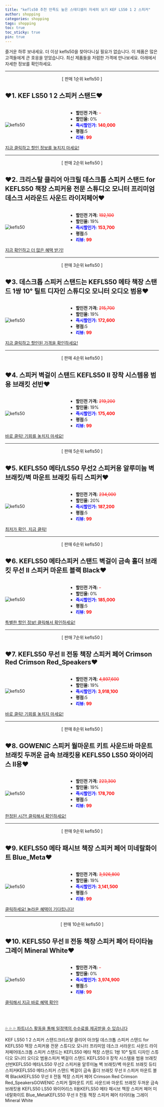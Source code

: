 ```yaml
---
title: "kefls50 추천 만족도 높은 스테디셀러 자세히 보기 KEF LS50 1 2 스피커"
author: shopping
categories: shopping
tags: shopping
toc: true
toc_sticky: true
pin: true
---
```

즐거운 하루 보내세요. 더 이상 kefls50을 찾아다니실 필요가 없습니다. 이 제품은 많은 고객들에게 큰 호응을 얻었습니다. 최신 제품들을 저렴한 가격에 만나보세요. 아래에서 자세한 정보를 확인하세요.

---
<p class="toplist" style="margin: 0 auto; display: block; width: fit-content;">[ 판매 1순위 kefls50 ]</p>

<h2><strong>❤️1. KEF LS50 1 2 스피커 스탠드❤️</strong></h2>

<div style="display: flex; align-items: center;">
    <div style="flex: 0.4;">
        <img src="https://thumbnail10.coupangcdn.com/thumbnails/remote/230x230ex/image/vendor_inventory/b090/a799ab47c91e49b9831cf927fa2cd697309de953083ac25713d5c532e797.jpg" alt="kefls50" style="max-width: 100%;">
    </div>
    <div style="flex: 0.6; margin-left: 10px;">
        <ul>
            <li><strong>할인전 가격:</strong> <del style="color: red;">-</del></li>
            <li><strong>할인율:</strong> 0%</li>
            <li><span style='color:blue'><strong>즉시할인가:</strong></span> <span style='color:red'><strong>140,000</strong></span></li>
            <li><strong>평점:</strong>5</li>
            <li><span style='color:blue'><strong>리뷰:</strong></span> <span style='color:red'><strong>99</strong></span></li>
        </ul>
    </div>
</div>
<div class="center">
    <a href="https://William4Davisa.github.io?lptag=AF9450613&subid=githubio&pageKey=7939074762&traceid=V0-153&itemId=21860927652&vendorItemId=88909138886" class="myButton">
        지금 클릭하고 할인 정보를 놓치지 마세요!
    </a>
</div>


---
<p class="toplist" style="margin: 0 auto; display: block; width: fit-content;">[ 판매 2순위 kefls50 ]</p>

<h2><strong>❤️2. 크리스탈 클리어 아크릴 데스크톱 스피커 스탠드 for KEFLS50 책장 스피커용 전문 스튜디오 모니터 프리미엄 데스크 서라운드 사운드 라이저페어❤️</strong></h2>

<div style="display: flex; align-items: center;">
    <div style="flex: 0.4;">
        <img src="https://thumbnail8.coupangcdn.com/thumbnails/remote/230x230ex/image/vendor_inventory/77d5/c9e270d6dd3ee833a3bb668947e91352d823bde05897a35f37283ac6264a.jpg" alt="kefls50" style="max-width: 100%;">
    </div>
    <div style="flex: 0.6; margin-left: 10px;">
        <ul>
            <li><strong>할인전 가격:</strong> <del style="color: red;">192,100</del></li>
            <li><strong>할인율:</strong> 19%</li>
            <li><span style='color:blue'><strong>즉시할인가:</strong></span> <span style='color:red'><strong>153,700</strong></span></li>
            <li><strong>평점:</strong>5</li>
            <li><span style='color:blue'><strong>리뷰:</strong></span> <span style='color:red'><strong>99</strong></span></li>
        </ul>
    </div>
</div>
<div class="center">
    <a href="https://William4Davisa.github.io?lptag=AF9450613&subid=githubio&pageKey=8162851535&traceid=V0-153&itemId=23278389155&vendorItemId=90310686254" class="myButton">
        지금 확인하고 더 많은 혜택 받기!
    </a>
</div>


---
<p class="toplist" style="margin: 0 auto; display: block; width: fit-content;">[ 판매 3순위 kefls50 ]</p>

<h2><strong>❤️3. 데스크톱 스피커 스탠드는 KEFLS50 메타 책장 스탠드 1쌍 10° 틸트 디자인 스튜디오 모니터 오디오 범용❤️</strong></h2>

<div style="display: flex; align-items: center;">
    <div style="flex: 0.4;">
        <img src="https://thumbnail9.coupangcdn.com/thumbnails/remote/230x230ex/image/vendor_inventory/c7f5/12f06d7dbd5dcacb43214ba4d3835f723735027614efee139495535e1d87.jpg" alt="kefls50" style="max-width: 100%;">
    </div>
    <div style="flex: 0.6; margin-left: 10px;">
        <ul>
            <li><strong>할인전 가격:</strong> <del style="color: red;">215,700</del></li>
            <li><strong>할인율:</strong> 19%</li>
            <li><span style='color:blue'><strong>즉시할인가:</strong></span> <span style='color:red'><strong>172,600</strong></span></li>
            <li><strong>평점:</strong>5</li>
            <li><span style='color:blue'><strong>리뷰:</strong></span> <span style='color:red'><strong>99</strong></span></li>
        </ul>
    </div>
</div>
<div class="center">
    <a href="https://William4Davisa.github.io?lptag=AF9450613&subid=githubio&pageKey=8162876545&traceid=V0-153&itemId=23278686806&vendorItemId=90310984427" class="myButton">
        지금 클릭하고 할인된 가격을 확인하세요!
    </a>
</div>


---
<p class="toplist" style="margin: 0 auto; display: block; width: fit-content;">[ 판매 4순위 kefls50 ]</p>

<h2><strong>❤️4. 스피커 벽걸이 스탠드 KEFLS50 II 장착 시스템용 범용 브래킷 선반❤️</strong></h2>

<div style="display: flex; align-items: center;">
    <div style="flex: 0.4;">
        <img src="https://thumbnail6.coupangcdn.com/thumbnails/remote/230x230ex/image/vendor_inventory/c6b1/3143666396d8c4b8cb37fdc3e52aa54386fde1a6eeea80bf61d18d77eb52.jpg" alt="kefls50" style="max-width: 100%;">
    </div>
    <div style="flex: 0.6; margin-left: 10px;">
        <ul>
            <li><strong>할인전 가격:</strong> <del style="color: red;">219,200</del></li>
            <li><strong>할인율:</strong> 19%</li>
            <li><span style='color:blue'><strong>즉시할인가:</strong></span> <span style='color:red'><strong>175,400</strong></span></li>
            <li><strong>평점:</strong>5</li>
            <li><span style='color:blue'><strong>리뷰:</strong></span> <span style='color:red'><strong>99</strong></span></li>
        </ul>
    </div>
</div>
<div class="center">
    <a href="https://William4Davisa.github.io?lptag=AF9450613&subid=githubio&pageKey=7903604566&traceid=V0-153&itemId=21667383883&vendorItemId=88717967266" class="myButton">
        바로 클릭! 기회를 놓치지 마세요!
    </a>
</div>


---
<p class="toplist" style="margin: 0 auto; display: block; width: fit-content;">[ 판매 5순위 kefls50 ]</p>

<h2><strong>❤️5. KEFLS50 메타/LS50 무선2 스피커용 알루미늄 벽 브래킷/벽 마운트 브래킷 듀티 스피커❤️</strong></h2>

<div style="display: flex; align-items: center;">
    <div style="flex: 0.4;">
        <img src="https://thumbnail7.coupangcdn.com/thumbnails/remote/230x230ex/image/vendor_inventory/55d1/2b23e8f1b4fa7d7a2c8fe0396e5d2d568441841215ffc7f27e3698c7742a.jpg" alt="kefls50" style="max-width: 100%;">
    </div>
    <div style="flex: 0.6; margin-left: 10px;">
        <ul>
            <li><strong>할인전 가격:</strong> <del style="color: red;">234,000</del></li>
            <li><strong>할인율:</strong> 20%</li>
            <li><span style='color:blue'><strong>즉시할인가:</strong></span> <span style='color:red'><strong>187,200</strong></span></li>
            <li><strong>평점:</strong>5</li>
            <li><span style='color:blue'><strong>리뷰:</strong></span> <span style='color:red'><strong>99</strong></span></li>
        </ul>
    </div>
</div>
<div class="center">
    <a href="https://William4Davisa.github.io?lptag=AF9450613&subid=githubio&pageKey=8031284666&traceid=V0-153&itemId=22453897553&vendorItemId=90724528561" class="myButton">
        최저가 확인, 지금 클릭!
    </a>
</div>


---
<p class="toplist" style="margin: 0 auto; display: block; width: fit-content;">[ 판매 6순위 kefls50 ]</p>

<h2><strong>❤️6. KEFLS50 메타스피커 스탠드 벽걸이 금속 홀더 브래킷 무선 II 스피커 마운트 블랙 Black❤️</strong></h2>

<div style="display: flex; align-items: center;">
    <div style="flex: 0.4;">
        <img src="https://thumbnail8.coupangcdn.com/thumbnails/remote/230x230ex/image/vendor_inventory/afe7/5a3276382d4a2e51d954f1b1ee8ff459b520c8bcbc235410392e762347cf.jpg" alt="kefls50" style="max-width: 100%;">
    </div>
    <div style="flex: 0.6; margin-left: 10px;">
        <ul>
            <li><strong>할인전 가격:</strong> <del style="color: red;">-</del></li>
            <li><strong>할인율:</strong> 0%</li>
            <li><span style='color:blue'><strong>즉시할인가:</strong></span> <span style='color:red'><strong>185,000</strong></span></li>
            <li><strong>평점:</strong>5</li>
            <li><span style='color:blue'><strong>리뷰:</strong></span> <span style='color:red'><strong>99</strong></span></li>
        </ul>
    </div>
</div>
<div class="center">
    <a href="https://William4Davisa.github.io?lptag=AF9450613&subid=githubio&pageKey=7977381001&traceid=V0-153&itemId=22121520779&vendorItemId=89184771909" class="myButton">
        특별한 할인 정보! 클릭해서 확인하세요!
    </a>
</div>


---
<p class="toplist" style="margin: 0 auto; display: block; width: fit-content;">[ 판매 7순위 kefls50 ]</p>

<h2><strong>❤️7. KEFLS50 무선 II 전동 책장 스피커 페어 Crimson Red Crimson Red_Speakers❤️</strong></h2>

<div style="display: flex; align-items: center;">
    <div style="flex: 0.4;">
        <img src="https://thumbnail6.coupangcdn.com/thumbnails/remote/230x230ex/image/vendor_inventory/f729/b49f01013a97dfe04059eda485068bc9e5a2f9972dd3c38baabca679f1ba.jpg" alt="kefls50" style="max-width: 100%;">
    </div>
    <div style="flex: 0.6; margin-left: 10px;">
        <ul>
            <li><strong>할인전 가격:</strong> <del style="color: red;">4,897,600</del></li>
            <li><strong>할인율:</strong> 19%</li>
            <li><span style='color:blue'><strong>즉시할인가:</strong></span> <span style='color:red'><strong>3,918,100</strong></span></li>
            <li><strong>평점:</strong>5</li>
            <li><span style='color:blue'><strong>리뷰:</strong></span> <span style='color:red'><strong>99</strong></span></li>
        </ul>
    </div>
</div>
<div class="center">
    <a href="https://William4Davisa.github.io?lptag=AF9450613&subid=githubio&pageKey=7943328114&traceid=V0-153&itemId=21888439079&vendorItemId=90758087533" class="myButton">
        바로 클릭! 기회를 놓치지 마세요!
    </a>
</div>


---
<p class="toplist" style="margin: 0 auto; display: block; width: fit-content;">[ 판매 8순위 kefls50 ]</p>

<h2><strong>❤️8. GOWENIC 스피커 월마운트 키트 사운드바 마운트 브래킷 두꺼운 금속 브래킷용 KEFLS50 LS50 와이어리스 II용❤️</strong></h2>

<div style="display: flex; align-items: center;">
    <div style="flex: 0.4;">
        <img src="https://thumbnail6.coupangcdn.com/thumbnails/remote/230x230ex/image/vendor_inventory/868e/98b0eb9fc7f7d707ebfc5d1fe2d1a2a392389c5aca44f28054f099628c92.jpg" alt="kefls50" style="max-width: 100%;">
    </div>
    <div style="flex: 0.6; margin-left: 10px;">
        <ul>
            <li><strong>할인전 가격:</strong> <del style="color: red;">223,300</del></li>
            <li><strong>할인율:</strong> 19%</li>
            <li><span style='color:blue'><strong>즉시할인가:</strong></span> <span style='color:red'><strong>178,700</strong></span></li>
            <li><strong>평점:</strong>5</li>
            <li><span style='color:blue'><strong>리뷰:</strong></span> <span style='color:red'><strong>99</strong></span></li>
        </ul>
    </div>
</div>
<div class="center">
    <a href="https://William4Davisa.github.io?lptag=AF9450613&subid=githubio&pageKey=7996871023&traceid=V0-153&itemId=22248078580&vendorItemId=89293858115" class="myButton">
        한정된 시간! 클릭해서 확인하세요!
    </a>
</div>


---
<p class="toplist" style="margin: 0 auto; display: block; width: fit-content;">[ 판매 9순위 kefls50 ]</p>

<h2><strong>❤️9. KEFLS50 메타 패시브 책장 스피커 페어 미네랄화이트 Blue_Meta❤️</strong></h2>

<div style="display: flex; align-items: center;">
    <div style="flex: 0.4;">
        <img src="https://thumbnail6.coupangcdn.com/thumbnails/remote/230x230ex/image/vendor_inventory/17e0/5827a24cc5ce7a12bf7dc90112372b0a4b78e96525156517c9a097401b42.jpg" alt="kefls50" style="max-width: 100%;">
    </div>
    <div style="flex: 0.6; margin-left: 10px;">
        <ul>
            <li><strong>할인전 가격:</strong> <del style="color: red;">3,926,800</del></li>
            <li><strong>할인율:</strong> 19%</li>
            <li><span style='color:blue'><strong>즉시할인가:</strong></span> <span style='color:red'><strong>3,141,500</strong></span></li>
            <li><strong>평점:</strong>5</li>
            <li><span style='color:blue'><strong>리뷰:</strong></span> <span style='color:red'><strong>99</strong></span></li>
        </ul>
    </div>
</div>
<div class="center">
    <a href="https://William4Davisa.github.io?lptag=AF9450613&subid=githubio&pageKey=8123994748&traceid=V0-153&itemId=23054753064&vendorItemId=90668582894" class="myButton">
        클릭하세요! 놀라운 혜택이 기다립니다!
    </a>
</div>


---
<p class="toplist" style="margin: 0 auto; display: block; width: fit-content;">[ 판매 10순위 kefls50 ]</p>

<h2><strong>❤️10. KEFLS50 무선 II 전동 책장 스피커 페어 타이타늄 그레이 Mineral White❤️</strong></h2>

<div style="display: flex; align-items: center;">
    <div style="flex: 0.4;">
        <img src="https://thumbnail8.coupangcdn.com/thumbnails/remote/230x230ex/image/vendor_inventory/9b40/ebc901296807a5bee44f4554fbb45105a3cf0afbd5a44c6bc404ddab60da.jpg" alt="kefls50" style="max-width: 100%;">
    </div>
    <div style="flex: 0.6; margin-left: 10px;">
        <ul>
            <li><strong>할인전 가격:</strong> <del style="color: red;">-</del></li>
            <li><strong>할인율:</strong> 0%</li>
            <li><span style='color:blue'><strong>즉시할인가:</strong></span> <span style='color:red'><strong>3,974,900</strong></span></li>
            <li><strong>평점:</strong>5</li>
            <li><span style='color:blue'><strong>리뷰:</strong></span> <span style='color:red'><strong>99</strong></span></li>
        </ul>
    </div>
</div>
<div class="center">
    <a href="https://William4Davisa.github.io?lptag=AF9450613&subid=githubio&pageKey=7789069200&traceid=V0-153&itemId=21069185915&vendorItemId=90754407029" class="myButton">
        클릭해서 지금 바로 혜택 확인!
    </a>
</div>

<br><br><br>[💦 💦 💦 파트너스 활동을 통해 일정액의 수수료를 제공받을 수 있습니다](https://link.coupang.com/a/bcpT2c)<br><br>KEF LS50 1 2 스피커 스탠드크리스탈 클리어 아크릴 데스크톱 스피커 스탠드 for KEFLS50 책장 스피커용 전문 스튜디오 모니터 프리미엄 데스크 서라운드 사운드 라이저페어데스크톱 스피커 스탠드는 KEFLS50 메타 책장 스탠드 1쌍 10° 틸트 디자인 스튜디오 모니터 오디오 범용스피커 벽걸이 스탠드 KEFLS50 II 장착 시스템용 범용 브래킷 선반KEFLS50 메타/LS50 무선2 스피커용 알루미늄 벽 브래킷/벽 마운트 브래킷 듀티 스피커KEFLS50 메타스피커 스탠드 벽걸이 금속 홀더 브래킷 무선 II 스피커 마운트 블랙 BlackKEFLS50 무선 II 전동 책장 스피커 페어 Crimson Red Crimson Red_SpeakersGOWENIC 스피커 월마운트 키트 사운드바 마운트 브래킷 두꺼운 금속 브래킷용 KEFLS50 LS50 와이어리스 II용KEFLS50 메타 패시브 책장 스피커 페어 미네랄화이트 Blue_MetaKEFLS50 무선 II 전동 책장 스피커 페어 타이타늄 그레이 Mineral White